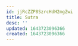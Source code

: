 ```yaml
---
id: jjRcZZP8SzrcHdH2mgZwi
title: Sutra
desc: ''
updated: 1643723096366
created: 1643723096366
---
```


